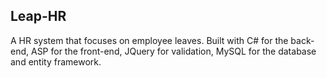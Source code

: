 ## Leap-HR
A HR system that focuses on employee leaves. Built with C# for the back-end, ASP for the front-end, JQuery for validation, MySQL for the database and entity framework.

